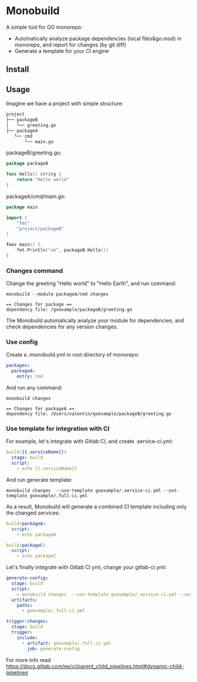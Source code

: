 # Monobuild

A simple tool for GO monorepo:

- Automatically analyze package dependencies (local files&go.mod) in monorepo, and report for changes (by git diff)
- Generate a template for your CI engine

## Install

## Usage

Imagine we have a project with simple structure:

```bash
project
├── packageB
│   └── greeting.go
├── packageA
   └── cmd
       └── main.go
```
       
packageB/greeting.go:

```go
package packageB

func Hello() string {
	return "Hello world"
}
```

packageA/cmd/main.go:

```go
package main

import (
	"fmt"
	"project/packageB"
)

func main() {
	fmt.Println("ok", packageB.Hello())
}
```

### Changes command

Change the greeting "Hello world" to "Hello Earth", and run command:

```shell script
monobuild --module packageA/cmd changes

== Changes for package ==
dependency file: /goexample/packageB/greeting.go
``` 

The Monobuild automatically analyze your module for dependencies, and check dependencies for any version changes.

### Use config

Create a .monobuild.yml in root directory of monorepo:

```yaml
packages:
  packageA:
    entry: cmd
```

And run any command:

```shell script
monobuild changes

== Changes for packageA ==
dependency file: /Users/valentin/goexample/packageB/greeting.go
```

### Use template for integration with CI

For example, let's integrate with Gitlab CI, and create .service-ci.yml:

```yaml
build:{{.serviceName}}:
  stage: build
  script:
    - echo {{.serviceName}}
```

And run generate template:

```shell script
monobuild changes  --use-template goexample/.service-ci.yml --out-template goexample/.full-ci.yml
```

As a result, Monobuild will generate a combined CI template including only the changed services:

```yaml
build:packageA:
  script:
    - echo packageA

build:packageC:
  script:
    - echo packageC
```

Let's finally integrate with Gitlab CI yml, change your gitlab-ci.yml:

```yaml
generate-config:
  stage: build
  script:
    - monobuild changes  --use-template goexample/.service-ci.yml --out-template goexample/.full-ci.yml
  artifacts:
    paths:
      - goexample/.full-ci.yml

trigger-changes:
  stage: build
  trigger:
    include:
      - artifact: goexample/.full-ci.yml
        job: generate-config
```

For more info read https://docs.gitlab.com/ee/ci/parent_child_pipelines.html#dynamic-child-pipelines